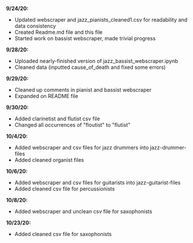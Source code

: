**9/24/20:**
- Updated webscraper and jazz_pianists_cleaned1.csv for readability and data consistency
- Created Readme.md file and this file
- Started work on bassist webscraper, made trivial progress


**9/28/20:**
- Uploaded nearly-finished version of jazz_bassist_webscraper.ipynb 
- Cleaned data (inputted cause_of_death and fixed some errors)

**9/29/20:**
- Cleaned up comments in pianist and bassist webscraper
- Expanded on README file

**9/30/20:**
- Added clarinetist and flutist csv file
- Changed all occurrences of "floutist" to "flutist"

**10/4/20:**
- Added webscraper and csv files for jazz drummers into jazz-drummer-files
- Added cleaned organist files

**10/6/20:**
- Added webscraper and csv files for guitarists into jazz-guitarist-files
- Added cleaned csv file for percussionists

**10/8/20:**
- Added webscraper and unclean csv file for saxophonists

**10/23/20:**
- Added cleaned csv file for saxophonists

